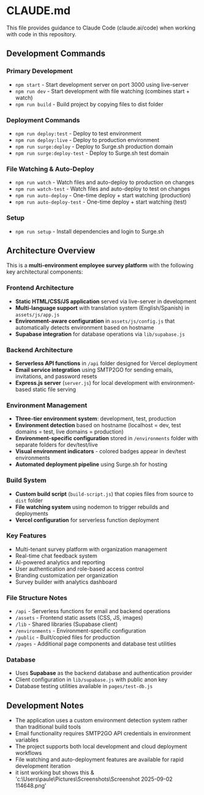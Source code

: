 # CLAUDE.md

This file provides guidance to Claude Code (claude.ai/code) when working with code in this repository.

## Development Commands

### Primary Development
- `npm start` - Start development server on port 3000 using live-server
- `npm run dev` - Start development with file watching (combines start + watch)
- `npm run build` - Build project by copying files to dist folder

### Deployment Commands
- `npm run deploy:test` - Deploy to test environment 
- `npm run deploy:live` - Deploy to production environment
- `npm run surge:deploy` - Deploy to Surge.sh production domain
- `npm run surge:deploy-test` - Deploy to Surge.sh test domain

### File Watching & Auto-Deploy
- `npm run watch` - Watch files and auto-deploy to production on changes
- `npm run watch-test` - Watch files and auto-deploy to test on changes
- `npm run auto-deploy` - One-time deploy + start watching (production)
- `npm run auto-deploy-test` - One-time deploy + start watching (test)

### Setup
- `npm run setup` - Install dependencies and login to Surge.sh

## Architecture Overview

This is a **multi-environment employee survey platform** with the following key architectural components:

### Frontend Architecture
- **Static HTML/CSS/JS application** served via live-server in development
- **Multi-language support** with translation system (English/Spanish) in `assets/js/app.js`
- **Environment-aware configuration** in `assets/js/config.js` that automatically detects environment based on hostname
- **Supabase integration** for database operations via `lib/supabase.js`

### Backend Architecture
- **Serverless API functions** in `/api` folder designed for Vercel deployment
- **Email service integration** using SMTP2GO for sending emails, invitations, and password resets
- **Express.js server** (`server.js`) for local development with environment-based static file serving

### Environment Management
- **Three-tier environment system**: development, test, production
- **Environment detection** based on hostname (localhost = dev, test domains = test, live domains = production)
- **Environment-specific configuration** stored in `/environments` folder with separate folders for dev/test/live
- **Visual environment indicators** - colored badges appear in dev/test environments
- **Automated deployment pipeline** using Surge.sh for hosting

### Build System
- **Custom build script** (`build-script.js`) that copies files from source to `dist` folder
- **File watching system** using nodemon to trigger rebuilds and deployments
- **Vercel configuration** for serverless function deployment

### Key Features
- Multi-tenant survey platform with organization management
- Real-time chat feedback system
- AI-powered analytics and reporting
- User authentication and role-based access control
- Branding customization per organization
- Survey builder with analytics dashboard

### File Structure Notes
- `/api` - Serverless functions for email and backend operations
- `/assets` - Frontend static assets (CSS, JS, images)
- `/lib` - Shared libraries (Supabase client)
- `/environments` - Environment-specific configuration
- `/public` - Built/copied files for production
- `/pages` - Additional page components and database test utilities

### Database
- Uses **Supabase** as the backend database and authentication provider
- Client configuration in `lib/supabase.js` with public anon key
- Database testing utilities available in `pages/test-db.js`

## Development Notes

- The application uses a custom environment detection system rather than traditional build tools
- Email functionality requires SMTP2GO API credentials in environment variables
- The project supports both local development and cloud deployment workflows
- File watching and auto-deployment features are available for rapid development iteration
- it isnt working but shows this & 'c:\Users\paule\Pictures\Screenshots\Screenshot 2025-09-02 114648.png'